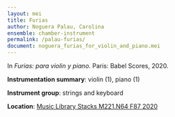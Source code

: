 ```yaml
---
layout: mei
title: Furias
author: Noguera Palau, Carolina
ensemble: chamber-instrument
permalink: /palau-furias/
document: noguera_furias_for_violin_and_piano.mei
---
```


In *Furias: para violin y piano.* Paris: Babel Scores, 2020.

**Instrumentation summary**: violin (1), piano (1)

**Instrument group**: strings and keyboard

**Location**: <a href="https://tufts.primo.exlibrisgroup.com/permalink/01TUN_INST/1kc9gia/alma991018616969103851" target="_blank">Music Library Stacks M221.N64 F87 2020</a>
